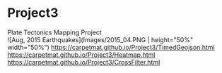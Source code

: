 # Project3
Plate Tectonics Mapping Project<br>
![Aug, 2015 Earthquakes](Images/2015_04.PNG | height="50%" width="50%")
https://carpetmat.github.io/Project3/TimedGeojson.html<br>
https://carpetmat.github.io/Project3/Heatmap.html<br>
https://carpetmat.github.io/Project3/CrossFilter.html<br>

